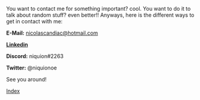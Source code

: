 You want to contact me for something important? cool.
You want to do it to talk about random stuff? even better!!
Anyways, here is the different ways to get in contact with me:

**E-Mail:** nicolascandiac@hotmail.com

[**Linkedin**](https://www.linkedin.com/in/nicol%C3%A1scandia/)

**Discord:** niquion#2263

**Twitter:** @niquionoe




See you around!

[Index](https://niquion.github.io/)

